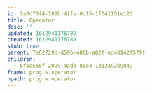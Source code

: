```yaml
---
id: 1a0d75f4-382b-4ffe-8c15-1f641151e123
title: Operator
desc: ''
updated: 1612941176789
created: 1612941176789
stub: true
parent: 7e62729d-d59b-400b-a02f-ed40142f579f
children:
  - 6f1e560f-2099-4ada-80e4-1312a92b9849
fname: prog.w.operator
hpath: prog.w.operator
---
```



